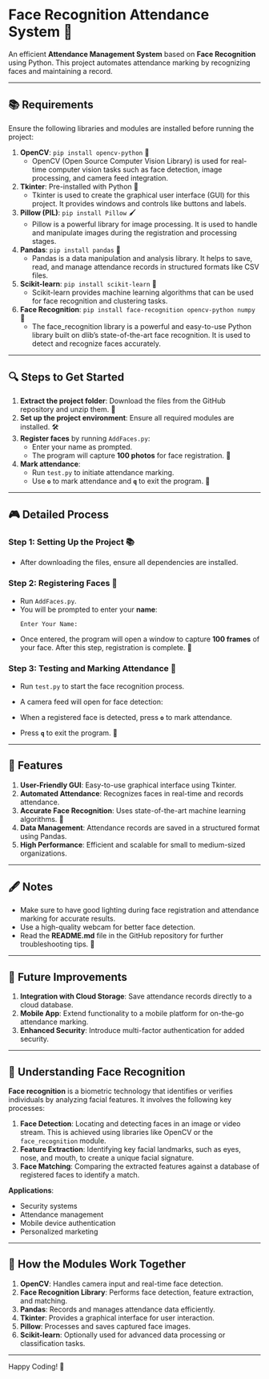 # Face Recognition Attendance System 🎨

An efficient **Attendance Management System** based on **Face Recognition** using Python. This project automates attendance marking by recognizing faces and maintaining a record.

---

## 📚 Requirements

Ensure the following libraries and modules are installed before running the project:

1. **OpenCV**: `pip install opencv-python`  🔢  
   - OpenCV (Open Source Computer Vision Library) is used for real-time computer vision tasks such as face detection, image processing, and camera feed integration. 
2. **Tkinter**: Pre-installed with Python  🎨  
   - Tkinter is used to create the graphical user interface (GUI) for this project. It provides windows and controls like buttons and labels.
3. **Pillow (PIL)**: `pip install Pillow`  🖌  
   - Pillow is a powerful library for image processing. It is used to handle and manipulate images during the registration and processing stages.
4. **Pandas**: `pip install pandas`  🗾  
   - Pandas is a data manipulation and analysis library. It helps to save, read, and manage attendance records in structured formats like CSV files.
5. **Scikit-learn**: `pip install scikit-learn`  🔖  
   - Scikit-learn provides machine learning algorithms that can be used for face recognition and clustering tasks. 
6. **Face Recognition**: `pip install face-recognition opencv-python numpy`  🔮  
   - The face_recognition library is a powerful and easy-to-use Python library built on dlib’s state-of-the-art face recognition. It is used to detect and recognize faces accurately.

---

## 🔍 Steps to Get Started

1. **Extract the project folder**: Download the files from the GitHub repository and unzip them. 📂
2. **Set up the project environment**: Ensure all required modules are installed. 🛠️
3. **Register faces** by running `AddFaces.py`:
   - Enter your name as prompted.
   - The program will capture **100 photos** for face registration. 📸
4. **Mark attendance**:
   - Run `test.py` to initiate attendance marking.
   - Use **`o`** to mark attendance and **`q`** to exit the program. 🔑

---

## 🎮 Detailed Process

### Step 1: Setting Up the Project 📚

- After downloading the files, ensure all dependencies are installed.

### Step 2: Registering Faces 📸

- Run `AddFaces.py`.
- You will be prompted to enter your **name**:
  ```bash
  Enter Your Name:
  ```
- Once entered, the program will open a window to capture **100 frames** of your face. After this step, registration is complete. 🎉

### Step 3: Testing and Marking Attendance 📆

- Run `test.py` to start the face recognition process.

- A camera feed will open for face detection:

- When a registered face is detected, press **`o`** to mark attendance.

- Press **`q`** to exit the program. 🚪

---

## 📅 Features

1. **User-Friendly GUI**: Easy-to-use graphical interface using Tkinter.
2. **Automated Attendance**: Recognizes faces in real-time and records attendance.
3. **Accurate Face Recognition**: Uses state-of-the-art machine learning algorithms. 🔬
4. **Data Management**: Attendance records are saved in a structured format using Pandas.
5. **High Performance**: Efficient and scalable for small to medium-sized organizations.

---

## 🖋️ Notes

- Make sure to have good lighting during face registration and attendance marking for accurate results.
- Use a high-quality webcam for better face detection.
- Read the **README.md** file in the GitHub repository for further troubleshooting tips. 🔧

---

## 🔄 Future Improvements

1. **Integration with Cloud Storage**: Save attendance records directly to a cloud database.
2. **Mobile App**: Extend functionality to a mobile platform for on-the-go attendance marking.
3. **Enhanced Security**: Introduce multi-factor authentication for added security.

---

## 🔮 Understanding Face Recognition

**Face recognition** is a biometric technology that identifies or verifies individuals by analyzing facial features. It involves the following key processes:

1. **Face Detection**: Locating and detecting faces in an image or video stream. This is achieved using libraries like OpenCV or the `face_recognition` module.
2. **Feature Extraction**: Identifying key facial landmarks, such as eyes, nose, and mouth, to create a unique facial signature.
3. **Face Matching**: Comparing the extracted features against a database of registered faces to identify a match.

**Applications**:
- Security systems
- Attendance management
- Mobile device authentication
- Personalized marketing

---

## 🔧 How the Modules Work Together

1. **OpenCV**: Handles camera input and real-time face detection.
2. **Face Recognition Library**: Performs face detection, feature extraction, and matching.
3. **Pandas**: Records and manages attendance data efficiently.
4. **Tkinter**: Provides a graphical interface for user interaction.
5. **Pillow**: Processes and saves captured face images.
6. **Scikit-learn**: Optionally used for advanced data processing or classification tasks.

---

Happy Coding! 🚀

